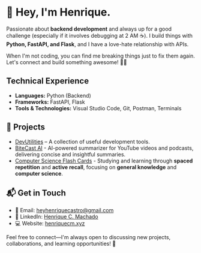 # 🚀 Hey, I'm Henrique. 

Passionate about **backend development** and always up for a good challenge (especially if it involves debugging at 2 AM ☕). I build things with **Python, FastAPI, and Flask**, and I have a love-hate relationship with APIs.  

When I'm not coding, you can find me breaking things just to fix them again. Let's connect and build something awesome! 🚀🔥  

## **Technical Experience**  

- **Languages:** Python (Backend)  
- **Frameworks:** FastAPI, Flask  
- **Tools & Technologies:** Visual Studio Code, Git, Postman, Terminals  

## **📌 Projects**  
- [DevUtilities](https://devutilities.vercel.app/) – A collection of useful development tools.  
- [BiteCast AI](https://aibitecast-summarizer.vercel.app/) - AI-powered summarizer for YouTube videos and podcasts, delivering concise and insightful summaries.
- [Computer Science Flash Cards](https://aibitecast-summarizer.vercel.app/) - Studying and learning through **spaced repetition** and **active recall**, focusing on **general knowledge** and **computer science**.

## **📬 Get in Touch**  
- 📧 Email: [heyhenriquecastro@gmail.com](mailto:heyhenriquecastro@gmail.com)  
- 💼 LinkedIn: [Henrique C. Machado](https://www.linkedin.com/in/henriquecmachado/)
- 💻 Website: [henriquecm.xyz](https://www.henriquecm.xyz/)

Feel free to connect—I'm always open to discussing new projects, collaborations, and learning opportunities! 🚀  
